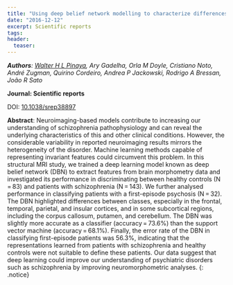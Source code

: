 ```yaml
---
title: "Using deep belief network modelling to characterize differences in brain morphometry in schizophrenia"
date: "2016-12-12"
excerpt: Scientific reports
tags:
header:
  teaser:
---
```


*__Authors__: [Walter H L Pinaya](/members/Walter/), Ary Gadelha, Orla M Doyle, Cristiano Noto, André Zugman, Quirino Cordeiro, Andrea P Jackowski, Rodrigo A Bressan, João R Sato*

**Journal: Scientific reports**

DOI: [10.1038/srep38897](https://doi.org/10.1038/srep38897)  

**Abstract**: Neuroimaging-based models contribute to increasing our understanding of schizophrenia pathophysiology and can reveal the underlying characteristics of this and other clinical conditions. However, the considerable variability in reported neuroimaging results mirrors the heterogeneity of the disorder. Machine learning methods capable of representing invariant features could circumvent this problem. In this structural MRI study, we trained a deep learning model known as deep belief network (DBN) to extract features from brain morphometry data and investigated its performance in discriminating between healthy controls (N = 83) and patients with schizophrenia (N = 143). We further analysed performance in classifying patients with a first-episode psychosis (N = 32). The DBN highlighted differences between classes, especially in the frontal, temporal, parietal, and insular cortices, and in some subcortical regions, including the corpus callosum, putamen, and cerebellum. The DBN was slightly more accurate as a classifier (accuracy = 73.6%) than the support vector machine (accuracy = 68.1%). Finally, the error rate of the DBN in classifying first-episode patients was 56.3%, indicating that the representations learned from patients with schizophrenia and healthy controls were not suitable to define these patients. Our data suggest that deep learning could improve our understanding of psychiatric disorders such as schizophrenia by improving neuromorphometric analyses.
{: .notice}
